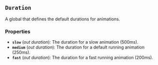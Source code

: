 <!--
SPDX-FileCopyrightText: 2023 Florian Blasius <co_sl@tutanota.com>
SPDX-License-Identifier: MIT
-->

## `Duration`

A global that defines the default durations for animations.

### Properties

-   **`slow`** (_out_ _duration_): The duration for a slow animation (500ms).
-   **`medium`** (_out_ _duration_): The duration for a default running animation (250ms).
-   **`fast`** (_out_ _duration_): The duration for a fast running animation (200ms).